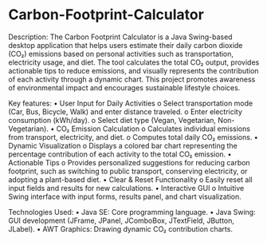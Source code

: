 # Carbon-Footprint-Calculator
Description:
The Carbon Footprint Calculator is a Java Swing-based desktop application that helps users estimate their daily carbon dioxide (CO₂) emissions based on personal activities such as transportation, electricity usage, and diet. The tool calculates the total CO₂ output, provides actionable tips to reduce emissions, and visually represents the contribution of each activity through a dynamic chart. This project promotes awareness of environmental impact and encourages sustainable lifestyle choices.

Key features:
•	User Input for Daily Activities
o	Select transportation mode (Car, Bus, Bicycle, Walk) and enter distance traveled.
o	Enter electricity consumption (kWh/day).
o	Select diet type (Vegan, Vegetarian, Non-Vegetarian).
•	CO₂ Emission Calculation
o	Calculates individual emissions from transport, electricity, and diet.
o	Computes total daily CO₂ emissions.
•	Dynamic Visualization
o	Displays a colored bar chart representing the percentage contribution of each activity to the total CO₂ emission.
•	Actionable Tips
o	Provides personalized suggestions for reducing carbon footprint, such as switching to public transport, conserving electricity, or adopting a plant-based diet.
•	Clear & Reset Functionality
o	Easily reset all input fields and results for new calculations.
•	Interactive GUI
o	Intuitive Swing interface with input forms, results panel, and chart visualization.

Technologies Used:
•	Java SE: Core programming language.
•	Java Swing: GUI development (JFrame, JPanel, JComboBox, JTextField, JButton, JLabel).
•	AWT Graphics: Drawing dynamic CO₂ contribution charts.

